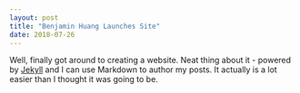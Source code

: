 ```yaml
---
layout: post
title: "Benjamin Huang Launches Site"
date: 2018-07-26
---
```


Well, finally got around to creating a website. Neat thing about it - powered by [Jekyll](http://jekyllrb.com) and I can use Markdown to author my posts. It actually is a lot easier than I thought it was going to be.
